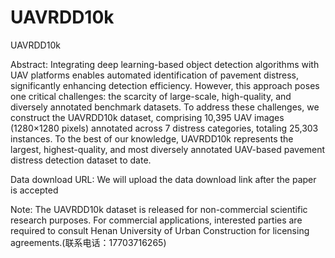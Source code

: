 # UAVRDD10k
UAVRDD10k 

Abstract: Integrating deep learning-based object detection algorithms with UAV platforms enables automated identification of pavement distress, significantly enhancing detection efficiency. However, this approach poses one critical challenges: the scarcity of large-scale, high-quality, and diversely annotated benchmark datasets. To address these challenges, we construct the UAVRDD10k dataset, comprising 10,395 UAV images (1280×1280 pixels) annotated across 7 distress categories, totaling 25,303 instances. To the best of our knowledge, UAVRDD10k represents the largest, highest-quality, and most diversely annotated UAV-based pavement distress detection dataset to date.

Data download URL: We will upload the data download link after the paper is accepted


Note: The UAVRDD10k dataset is released for non-commercial scientific research purposes. For commercial applications, interested parties are required to consult Henan University of Urban Construction for licensing agreements.(联系电话：17703716265)


